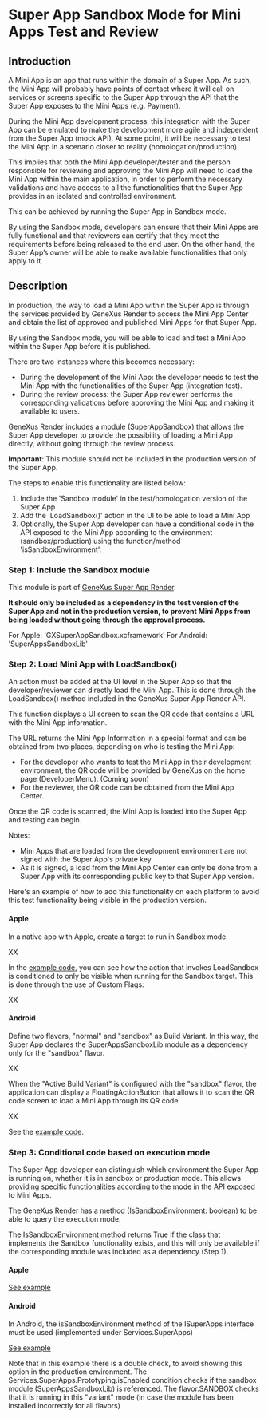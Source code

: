# Super App Sandbox Mode for Mini Apps Test and Review

## Introduction

A Mini App is an app that runs within the domain of a Super App. As such, the Mini App will probably have points of contact where it will call on services or screens specific to the Super App through the API that the Super App exposes to the Mini Apps (e.g. Payment).

During the Mini App development process, this integration with the Super App can be emulated to make the development more agile and independent from the Super App (mock API). At some point, it will be necessary to test the Mini App in a scenario closer to reality (homologation/production).

This implies that both the Mini App developer/tester and the person responsible for reviewing and approving the Mini App will need to load the Mini App within the main application, in order to perform the necessary validations and have access to all the functionalities that the Super App provides in an isolated and controlled environment.

This can be achieved by running the Super App in Sandbox mode.

By using the Sandbox mode, developers can ensure that their Mini Apps are fully functional and that reviewers can certify that they meet the requirements before being released to the end user. On the other hand, the Super App’s owner will be able to make available functionalities that only apply to it.


## Description

In production, the way to load a Mini App within the Super App is through the services provided by GeneXus Render to access the Mini App Center and obtain the list of approved and published Mini Apps for that Super App.

By using the Sandbox mode, you will be able to load and test a Mini App within the Super App before it is published.

There are two instances where this becomes necessary:

- During the development of the Mini App: the developer needs to test the Mini App with the functionalities of the Super App (integration test).
- During the review process: the Super App reviewer performs the corresponding validations before approving the Mini App and making it available to users.

GeneXus Render includes a module (SuperAppSandbox) that allows the Super App developer to provide the possibility of loading a Mini App directly, without going through the review process.

**Important**: This module should not be included in the production version of the Super App.

The steps to enable this functionality are listed below:

1. Include the 'Sandbox module' in the test/homologation version of the Super App
2. Add the 'LoadSandbox()' action in the UI to be able to load a Mini App
3. Optionally, the Super App developer can have a conditional code in the API exposed to the Mini App according to the environment (sandbox/production) using the function/method 'isSandboxEnvironment'.


### Step 1: Include the Sandbox module

This module is part of [GeneXus Super App Render]((/SuperAppRender.md)). 

**It should only be included as a dependency in the test version of the Super App and not in the production version, to prevent Mini Apps from being loaded without going through the approval process.**

For Apple: 'GXSuperAppSandbox.xcframework'
For Android: 'SuperAppsSandboxLib'

### Step 2: Load Mini App with LoadSandbox()

An action must be added at the UI level in the Super App so that the developer/reviewer can directly load the Mini App. This is done through the LoadSandbox() method included in the GeneXus Super App Render API.

This function displays a UI screen to scan the QR code that contains a URL with the Mini App information.

The URL returns the Mini App Information in a special format and can be obtained from two places, depending on who is testing the Mini App:

- For the developer who wants to test the Mini App in their development environment, the QR code will be provided by GeneXus on the home page (DeveloperMenu). (Coming soon) 
- For the reviewer, the QR code can be obtained from the Mini App Center.

Once the QR code is scanned, the Mini App is loaded into the Super App and testing can begin.

Notes:

- Mini Apps that are loaded from the development environment are not signed with the Super App's private key.
- As it is signed, a load from the Mini App Center can only be done from a Super App with its corresponding public key to that Super App version.

Here's an example of how to add this functionality on each platform to avoid this test functionality being visible in the production version.

#### Apple

In a native app with Apple, create a target to run in Sandbox mode.

XX

In the [example code](https://github.com/genexus-colab/gx-super-app/blob/0448cfb714f2fb2bd55b00087e1ceabcfe581ed2/iOS/ExampleSuperApp/ProvisioningViewController.swift#L190), you can see how the action that invokes LoadSandbox is conditioned to only be visible when running for the Sandbox target. This is done through the use of Custom Flags:

XX

#### Android

Define two flavors, "normal" and "sandbox" as Build Variant. In this way, the Super App declares the SuperAppsSandboxLib module as a dependency only for the "sandbox" flavor.

XX

When the "Active Build Variant" is configured with the "sandbox" flavor, the application can display a FloatingActionButton that allows it to scan the QR code screen to load a Mini App through its QR code.

XX

See the [example code](https://github.com/genexus-colab/gx-super-app/blob/bc191281437d2571608da7cd040f093fb8cb5f12/Android/MiniAppCaller/app/src/main/java/com/genexus/superapps/bankx/ui/screens/main/MiniAppListHomeContent.kt#L76).


### Step 3: Conditional code based on execution mode

The Super App developer can distinguish which environment the Super App is running on, whether it is in sandbox or production mode. This allows providing specific functionalities according to the mode in the API exposed to Mini Apps.

The GeneXus Render has a method (IsSandboxEnvironment: boolean) to be able to query the execution mode.

The IsSandboxEnvironment method returns True if the class that implements the Sandbox functionality exists, and this will only be available if the corresponding module was included as a dependency (Step 1).

#### Apple
[See example](https://github.com/genexus-colab/gx-super-app/blob/0448cfb714f2fb2bd55b00087e1ceabcfe581ed2/iOS/SampleExternalObject/SampleExObjHandler.swift#L34)

#### Android
In Android, the isSandboxEnvironment method of the ISuperApps interface must be used (implemented under Services.SuperApps)

[See example](https://github.com/genexus-colab/gx-super-app/blob/8440b384ff2d05979bb04235cb170c0d254b6823/Android/MiniAppCaller/app/src/main/java/com/genexus/superapps/bankx/ui/screens/main/MiniAppListHomeContent.kt#L76)

Note that in this example there is a double check, to avoid showing this option in the production environment. The Services.SuperApps.Prototyping.isEnabled condition checks if the sandbox module (SuperAppsSandboxLib) is referenced. The flavor.SANDBOX checks that it is running in this "variant" mode (in case the module has been installed incorrectly for all flavors)